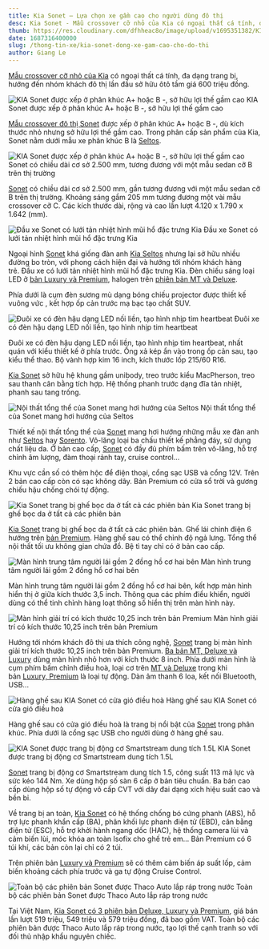 ```yaml
---
title: Kia Sonet – Lựa chọn xe gầm cao cho người dùng đô thị
desc: Kia Sonet - Mẫu crossover cỡ nhỏ của Kia có ngoại thất cá tính, đa dạng trang bị, hướng đến nhóm khách đô thị lần đầu sở hữu ôtô tầm giá 600 triệu đồng.
thumb: https://res.cloudinary.com/dfhheac8o/image/upload/v1695351382/KIA/KIA%20Posts/kia-seltos-x-line-lua-chon-cho-khach-hang-tre-hien-dai_kjqqdt.webp
date: 1687316400000
slug: /thong-tin-xe/kia-sonet-dong-xe-gam-cao-cho-do-thi
author: Giang Le
---
```


[Mẫu crossover cỡ nhỏ của Kia](https://kiavietnam.com.vn/chi-tiet-san-pham/kia-sonet) có ngoại thất cá tính, đa dạng trang bị, hướng đến nhóm khách đô thị lần đầu sở hữu ôtô tầm giá 600 triệu đồng.

<div class="post-img-wrapper" style={{aspectRatio:1.776}}>
<Image src="https://res.cloudinary.com/dfhheac8o/image/upload/v1695426462/KIA/KIA%20Posts/kia-sonet_deopts.webp" alt="KIA Sonet được xếp ở phân khúc A+ hoặc B -, sở hữu lợi thế gầm cao" fill={true} />
<span class="post-img-title">KIA Sonet được xếp ở phân khúc A+ hoặc B -, sở hữu lợi thế gầm cao</span>
</div>

[Mẫu crossover đô thị Sonet](https://kiavietnam.com.vn/chi-tiet-san-pham/kia-sonet) được xếp ở phân khúc A+ hoặc B -, dù kích thước nhỏ nhưng sở hữu lợi thế gầm cao. Trong phân cấp sản phẩm của Kia, Sonet nằm dưới mẫu xe phân khúc B là [Seltos](https://kiavietnam.com.vn/chi-tiet-san-pham/seltos).

<div class="post-img-wrapper" style={{aspectRatio:1.776}}>
<Image src="https://res.cloudinary.com/dfhheac8o/image/upload/v1695426460/KIA/KIA%20Posts/kia-sonet-kich-thuoc-tong-the_k9kajr.webp" alt="KIA Sonet được xếp ở phân khúc A+ hoặc B -, sở hữu lợi thế gầm cao" fill={true} />
<span class="post-img-title">Sonet có chiều dài cơ sở 2.500 mm, tương đương với một mẫu sedan cỡ B trên thị trường</span>
</div>

[Sonet](https://kiavietnam.com.vn/chi-tiet-san-pham/kia-sonet) có chiều dài cơ sở 2.500 mm, gần tương đương với một mẫu sedan cỡ B trên thị trường. Khoảng sáng gầm 205 mm tương đương một vài mẫu crossover cỡ C. Các kích thước dài, rộng và cao lần lượt 4.120 x 1.790 x 1.642 (mm).

<div class="post-img-wrapper" style={{aspectRatio:1.776}}>
<Image src="https://res.cloudinary.com/dfhheac8o/image/upload/v1695426460/KIA/KIA%20Posts/kia-sonet-dau-xe_ezanxg.webp" alt="Đầu xe Sonet có lưới tản nhiệt hình mũi hổ đặc trưng Kia" fill={true} />
<span class="post-img-title">Đầu xe Sonet có lưới tản nhiệt hình mũi hổ đặc trưng Kia</span>
</div>

Ngoại hình [Sonet](https://kiavietnam.com.vn/chi-tiet-san-pham/kia-sonet) khá giống đàn anh [Kia Seltos](https://kiavietnam.com.vn/chi-tiet-san-pham/seltos) nhưng lại sở hữu nhiều đường bo tròn, với phong cách hiện đại và hướng tới nhóm khách hàng trẻ. Đầu xe có lưới tản nhiệt hình mũi hổ đặc trưng Kia. Đèn chiếu sáng loại LED ở [bản Luxury và Premium](https://kiavietnam.com.vn/chi-tiet-san-pham/kia-sonet), halogen trên [phiên bản MT và Deluxe](https://kiavietnam.com.vn/chi-tiet-san-pham/kia-sonet).

Phía dưới là cụm đèn sương mù dạng bóng chiếu projector được thiết kế vuông vức , kết hợp ốp cản trước mạ bạc tạo chất SUV.

<div class="post-img-wrapper" style={{aspectRatio:1.776}}>
<Image src="https://res.cloudinary.com/dfhheac8o/image/upload/v1695426459/KIA/KIA%20Posts/kia-sonet-duoi-xe_qzh57i.webp" alt="Đuôi xe có đèn hậu dạng LED nối liền, tạo hình nhịp tim heartbeat" fill={true} />
<span class="post-img-title">Đuôi xe có đèn hậu dạng LED nối liền, tạo hình nhịp tim heartbeat</span>
</div>

Đuôi xe có đèn hậu dạng LED nối liền, tạo hình nhịp tim heartbeat, nhất quán với kiểu thiết kế ở phía trước. Ống xả kép ẩn vào trong ốp cản sau, tạo kiểu thể thao. Bộ vành hợp kim 16 inch, kích thước lốp 215/60 R16.

[Kia Sonet](https://kiavietnam.com.vn/chi-tiet-san-pham/kia-sonet) sở hữu hệ khung gầm unibody, treo trước kiểu MacPherson, treo sau thanh cân bằng tích hợp. Hệ thống phanh trước dạng đĩa tản nhiệt, phanh sau tang trống.

<div class="post-img-wrapper" style={{aspectRatio:1.776}}>
<Image src="https://res.cloudinary.com/dfhheac8o/image/upload/v1695426462/KIA/KIA%20Posts/kia-sonet-noi-that_tywjdv.webp" alt="Nội thất tổng thể của Sonet mang hơi hướng của Seltos" fill={true} />
<span class="post-img-title">Nội thất tổng thể của Sonet mang hơi hướng của Seltos</span>
</div>

Thiết kế nội thất tổng thể của [Sonet](https://kiavietnam.com.vn/chi-tiet-san-pham/kia-sonet) mang hơi hướng những mẫu xe đàn anh như [Seltos](https://kiavietnam.com.vn/chi-tiet-san-pham/seltos) hay [Sorento](https://kiavietnam.com.vn/chi-tiet-san-pham/kia-sorento-all-new). Vô-lăng loại ba chấu thiết kế phẳng đáy, sử dụng chất liệu da. Ở bản cao cấp, [Sonet](https://kiavietnam.com.vn/chi-tiet-san-pham/kia-sonet) có đầy đủ phím bấm trên vô-lăng, hỗ trợ chỉnh âm lượng, đàm thoại rảnh tay, cruise control...

Khu vực cần số có thêm hộc để điện thoại, cổng sạc USB và cổng 12V. Trên 2 bản cao cấp còn có sạc không dây. Bản Premium có cửa sổ trời và gương chiếu hậu chống chói tự động.

<div class="post-img-wrapper" style={{aspectRatio:1.776}}>
<Image src="https://res.cloudinary.com/dfhheac8o/image/upload/v1695426463/KIA/KIA%20Posts/kia-sonet-ghe-lai_eopadj.webp" alt="Kia Sonet trang bị ghế bọc da ở tất cả các phiên bản" fill={true} />
<span class="post-img-title">Kia Sonet trang bị ghế bọc da ở tất cả các phiên bản</span>
</div>

[Kia Sonet](https://kiavietnam.com.vn/chi-tiet-san-pham/kia-sonet) trang bị ghế bọc da ở tất cả các phiên bản. Ghế lái chỉnh điện 6 hướng trên [bản Premium](https://kiavietnam.com.vn/chi-tiet-san-pham/kia-sonet). Hàng ghế sau có thể chỉnh độ ngả lưng. Tổng thể nội thất tối ưu không gian chứa đồ. Bệ tì tay chỉ có ở bản cao cấp.

<div class="post-img-wrapper" style={{aspectRatio:1.776}}>
<Image src="https://res.cloudinary.com/dfhheac8o/image/upload/v1695426462/KIA/KIA%20Posts/kia-sonet-man-hinh-trung-tam_fph1ez.webp" alt="Màn hình trung tâm người lái gồm 2 đồng hồ cơ hai bên" fill={true} />
<span class="post-img-title">Màn hình trung tâm người lái gồm 2 đồng hồ cơ hai bên</span>
</div>

Màn hình trung tâm người lái gồm 2 đồng hồ cơ hai bên, kết hợp màn hình hiển thị ở giữa kích thước 3,5 inch. Thông qua các phím điều khiển, người dùng có thể tinh chỉnh hàng loạt thông số hiển thị trên màn hình này.

<div class="post-img-wrapper" style={{aspectRatio:1.776}}>
<Image src="https://res.cloudinary.com/dfhheac8o/image/upload/v1695426462/KIA/KIA%20Posts/kia-sonet-man-hinh-giai-tri_oq3mcl.webp" alt="Màn hình giải trí có kích thước 10,25 inch trên bản Premium" fill={true} />
<span class="post-img-title">Màn hình giải trí có kích thước 10,25 inch trên bản Premium</span>
</div>

Hướng tới nhóm khách đô thị ưa thích công nghệ, [Sonet](https://kiavietnam.com.vn/chi-tiet-san-pham/kia-sonet) trang bị màn hình giải trí kích thước 10,25 inch trên bản Premium. [Ba bản MT, Deluxe và Luxury](https://kiavietnam.com.vn/chi-tiet-san-pham/kia-sonet) dùng màn hình nhỏ hơn với kích thước 8 inch. Phía dưới màn hình là cụm phím bấm chỉnh điều hoà, loại cơ trên [MT và Delux](https://kiavietnam.com.vn/chi-tiet-san-pham/kia-sonet)[e](https://kiavietnam.com.vn/chi-tiet-san-pham/kia-sonet) trong khi bản [Luxury, Premium](https://kiavietnam.com.vn/chi-tiet-san-pham/kia-sonet) là loại tự động. Dàn âm thanh 6 loa, kết nối Bluetooth, USB...

<div class="post-img-wrapper" style={{aspectRatio:1.776}}>
<Image src="https://res.cloudinary.com/dfhheac8o/image/upload/v1695426462/KIA/KIA%20Posts/kia-sonet-cua-gio-dieu-hoa_iou946.webp" alt="Hàng ghế sau KIA Sonet có cửa gió điều hoà" fill={true} />
<span class="post-img-title">Hàng ghế sau KIA Sonet có cửa gió điều hoà</span>
</div>

Hàng ghế sau có cửa gió điều hoà là trang bị nổi bật của [Sonet](https://kiavietnam.com.vn/chi-tiet-san-pham/kia-sonet) trong phân khúc. Phía dưới là cổng sạc USB cho người dùng ở hàng ghế sau.

<div class="post-img-wrapper" style={{aspectRatio:1.776}}>
<Image src="https://res.cloudinary.com/dfhheac8o/image/upload/v1695426462/KIA/KIA%20Posts/kia-sonet-dong-co_vpudlg.webp" alt="KIA Sonet được trang bị động cơ Smartstream dung tích 1.5L" fill={true} />
<span class="post-img-title">KIA Sonet được trang bị động cơ Smartstream dung tích 1.5L</span>
</div>

[Sonet](https://kiavietnam.com.vn/chi-tiet-san-pham/kia-sonet) trang bị động cơ Smartstream dung tích 1.5, công suất 113 mã lực và sức kéo 144 Nm. Xe dùng hộp số sàn 6 cấp ở bản tiêu chuẩn. Ba bản cao cấp dùng hộp số tự động vô cấp CVT với dây đai dạng xích hiệu suất cao và bền bỉ.

Về trang bị an toàn, [Kia Sonet](https://kiavietnam.com.vn/chi-tiet-san-pham/kia-sonet) có hệ thống chống bó cứng phanh (ABS), hỗ trợ lực phanh khẩn cấp (BA), phân khối lực phanh điện tử (EBD), cân bằng điện tử (ESC), hỗ trợ khởi hành ngang dốc (HAC), hệ thống camera lùi và cảm biến lùi, móc khóa an toàn Isofix cho ghế trẻ em... Bản Premium có 6 túi khí, các bản còn lại chỉ có 2 túi.

Trên phiên bản [Luxury và Premium](https://kiavietnam.com.vn/chi-tiet-san-pham/kia-sonet) sẽ có thêm cảm biến áp suất lốp, cảm biến khoảng cách phía trước và ga tự động Cruise Control.

<div class="post-img-wrapper" style={{aspectRatio:1.776}}>
<Image src="https://res.cloudinary.com/dfhheac8o/image/upload/v1695426467/KIA/KIA%20Posts/kia-sonet-gia-cac-phien-ban_m5uxag.webp" alt="Toàn bộ các phiên bản Sonet được Thaco Auto lắp ráp trong nước" fill={true} />
<span class="post-img-title">Toàn bộ các phiên bản Sonet được Thaco Auto lắp ráp trong nước</span>
</div>

Tại Việt Nam, [Kia Sonet có 3](https://kiavietnam.com.vn/chi-tiet-san-pham/kia-sonet)[ ](https://kiavietnam.com.vn/chi-tiet-san-pham/kia-sonet)[phiên bản Deluxe, Luxury và Premium](https://kiavietnam.com.vn/chi-tiet-san-pham/kia-sonet), giá bán lần lượt 519 triệu, 549 triệu và 579 triệu đồng, đã bao gồm VAT. Toàn bộ các phiên bản được Thaco Auto lắp ráp trong nước, tạo lợi thế cạnh tranh so với đối thủ nhập khẩu nguyên chiếc.
